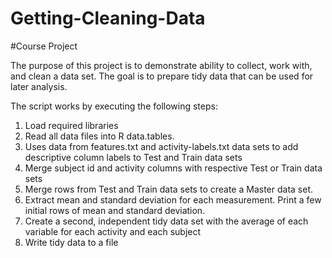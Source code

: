 Getting-Cleaning-Data
=====================

#Course Project

The purpose of this project is to demonstrate ability to collect, work with, and clean a data set. The goal is to prepare tidy data that can be used for later analysis. 

The script works by executing the following steps:<br>
1. Load required libraries<br>
2. Read all data files into R data.tables.<br>
3. Uses data from features.txt and activity-labels.txt data sets to add descriptive column labels to Test and Train data sets<br>
4. Merge subject id and activity columns with respective Test or Train data sets<br>
5. Merge rows from Test and Train data sets to create a Master data set.<br>
6. Extract mean and standard deviation for each measurement. Print a few initial rows of mean and standard deviation.<br>
7. Create a second, independent tidy data set with the average of each variable for each activity and each subject<br>
8. Write tidy data to a file<br>

